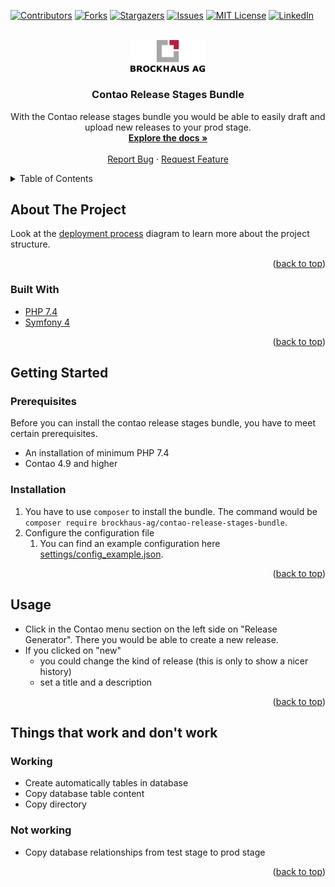 <div id="top"></div>

[![Contributors][contributors-shield]][contributors-url]
[![Forks][forks-shield]][forks-url]
[![Stargazers][stars-shield]][stars-url]
[![Issues][issues-shield]][issues-url]
[![MIT License][license-shield]][license-url]
[![LinkedIn][linkedin-shield]][linkedin-url]

<!-- ------------------------------------------------------------------------- -->
<br />
<div align="center">
  <a href="https://github.com/BROCKHAUS-AG/contao-release-stages-bundle">
    <img src="images/logo.svg" alt="Logo" width="120">
  </a>

<h3 align="center">Contao Release Stages Bundle</h3>

  <p align="center">
    With the Contao release stages bundle you would be able to easily draft and upload new releases to your prod stage.
    <br />
    <a href="https://github.com/BROCKHAUS-AG/contao-release-stages-bundle"><strong>Explore the docs »</strong></a>
    <br />
    <br />
    <a href="https://github.com/BROCKHAUS-AG/contao-release-stages-bundle/issues">Report Bug</a>
    ·
    <a href="https://github.com/BROCKHAUS-AG/contao-release-stages-bundle/issues">Request Feature</a>
  </p>
</div>
<!-- ------------------------------------------------------------------------- -->

<details>
  <summary>Table of Contents</summary>
  <ol>
    <li>
      <a href="#about-the-project">About The Project</a>
      <ul>
        <li><a href="#built-with">Built With</a></li>
      </ul>
    </li>
    <li>
      <a href="#getting-started">Getting Started</a>
      <ul>
        <li><a href="#prerequisites">Prerequisites</a></li>
        <li><a href="#installation">Installation</a></li>
      </ul>
    </li>
    <li><a href="#usage">Usage</a></li>
    <li><a href="#roadmap">Roadmap</a></li>
  </ol>
</details>
<!-- ------------------------------------------------------------------------- -->


## About The Project



Look at the [deployment process](images/deploymentProcess.png) diagram to learn more about the project structure.

<p align="right">(<a href="#top">back to top</a>)</p>
<!-- ------------------------------------------------------------------------- -->

### Built With

* [PHP 7.4](https://www.php.net/releases/7_4_0.php)
* [Symfony 4](https://symfony.com/4)

<p align="right">(<a href="#top">back to top</a>)</p>
<!-- ------------------------------------------------------------------------- -->

## Getting Started

### Prerequisites
Before you can install the contao release stages bundle, you have to meet certain prerequisites.
- An installation of minimum PHP 7.4
- Contao 4.9 and higher

### Installation

1. You have to use ```composer``` to install the bundle. The command would be
```composer require brockhaus-ag/contao-release-stages-bundle```.
2. Configure the configuration file
   1. You can find an example configuration here [settings/config_example.json](settings/config_example.json).

<p align="right">(<a href="#top">back to top</a>)</p>
<!-- ------------------------------------------------------------------------- -->

## Usage
- Click in the Contao menu section on the left side on "Release Generator". There you would be able to create a new release.
- If you clicked on "new"
  - you could change the kind of release (this is only to show a nicer history)
  - set a title and a description

<p align="right">(<a href="#top">back to top</a>)</p>
<!-- ------------------------------------------------------------------------- -->

## Things that work and don't work

### Working
- Create automatically tables in database
- Copy database table content
- Copy directory

### Not working
- Copy database relationships from test stage to prod stage

<p align="right">(<a href="#top">back to top</a>)</p>
<!-- ------------------------------------------------------------------------- -->

[contributors-shield]: https://img.shields.io/github/contributors/BROCKHAUS-AG/contao-release-stages-bundle?style=for-the-badge
[contributors-url]: https://github.com/BROCKHAUS-AG/contao-release-stages-bundle/graphs/contributors
[forks-shield]: https://img.shields.io/github/forks/BROCKHAUS-AG/contao-release-stages-bundle?style=for-the-badge
[forks-url]: https://github.com/BROCKHAUS-AG/contao-release-stages-bundle/network/members
[stars-shield]: https://img.shields.io/github/stars/BROCKHAUS-AG/contao-release-stages-bundle?style=for-the-badge
[stars-url]: https://github.com/BROCKHAUS-AG/contao-release-stages-bundle/stargazers
[issues-shield]: https://img.shields.io/github/issues/BROCKHAUS-AG/contao-release-stages-bundle?style=for-the-badge
[issues-url]: https://github.com/BROCKHAUS-AG/contao-release-stages-bundle/issues
[license-shield]: https://img.shields.io/github/license/BROCKHAUS-AG/contao-release-stages-bundle?style=for-the-badge
[license-url]: https://github.com/BROCKHAUS-AG/contao-release-stages-bundle/blob/master/LICENSE.txt
[linkedin-shield]: https://img.shields.io/badge/-LinkedIn-black.svg?style=for-the-badge&logo=linkedin&colorB=555
[linkedin-url]: https://www.linkedin.com/company/brockhaus-ag
